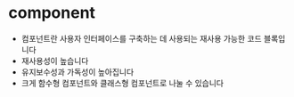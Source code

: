 # component

- 컴포넌트란 사용자 인터페이스를 구축하는 데 사용되는 재사용 가능한 코드 블록입니다
- 재사용성이 높습니다
- 유지보수성과 가독성이 높아집니다
- 크게 함수형 컴포넌트와 클래스형 컴포넌트로 나눌 수 있습니다
